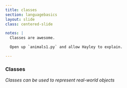 ```yaml
---
title: classes
section: languagebasics
layout: slide
class: centered-slide

notes: |
  Classes are awesome.

  Open up `animals1.py` and allow Hayley to explain.

---
```


### Classes

_Classes can be used to represent real-world objects_
